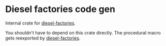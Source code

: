 # Diesel factories code gen

Internal crate for [diesel-factories](https://crates.io/crates/diesel-factories).

You shouldn't have to depend on this crate directly. The procedural macro gets reexported by [diesel-factories](https://crates.io/crates/diesel-factories).
